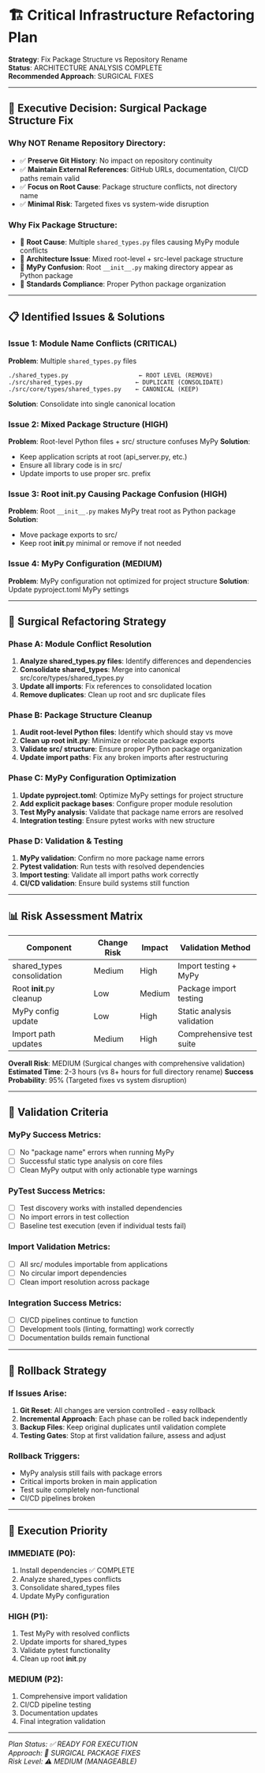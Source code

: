 # 🏗️ Critical Infrastructure Refactoring Plan
**Strategy**: Fix Package Structure vs Repository Rename  
**Status**: ARCHITECTURE ANALYSIS COMPLETE  
**Recommended Approach**: SURGICAL FIXES

---

## 🎯 Executive Decision: Surgical Package Structure Fix

### Why NOT Rename Repository Directory:
- ✅ **Preserve Git History**: No impact on repository continuity
- ✅ **Maintain External References**: GitHub URLs, documentation, CI/CD paths remain valid
- ✅ **Focus on Root Cause**: Package structure conflicts, not directory name
- ✅ **Minimal Risk**: Targeted fixes vs system-wide disruption

### Why Fix Package Structure:
- 🎯 **Root Cause**: Multiple `shared_types.py` files causing MyPy module conflicts  
- 🎯 **Architecture Issue**: Mixed root-level + src-level package structure
- 🎯 **MyPy Confusion**: Root `__init__.py` making directory appear as Python package
- 🎯 **Standards Compliance**: Proper Python package organization

---

## 📋 Identified Issues & Solutions

### Issue 1: Module Name Conflicts (CRITICAL)
**Problem**: Multiple `shared_types.py` files
```
./shared_types.py                    ← ROOT LEVEL (REMOVE)
./src/shared_types.py               ← DUPLICATE (CONSOLIDATE) 
./src/core/types/shared_types.py    ← CANONICAL (KEEP)
```
**Solution**: Consolidate into single canonical location

### Issue 2: Mixed Package Structure (HIGH)
**Problem**: Root-level Python files + src/ structure confuses MyPy
**Solution**: 
- Keep application scripts at root (api_server.py, etc.)
- Ensure all library code is in src/
- Update imports to use proper src. prefix

### Issue 3: Root __init__.py Causing Package Confusion (HIGH)  
**Problem**: Root `__init__.py` makes MyPy treat root as Python package
**Solution**: 
- Move package exports to src/
- Keep root __init__.py minimal or remove if not needed

### Issue 4: MyPy Configuration (MEDIUM)
**Problem**: MyPy configuration not optimized for project structure
**Solution**: Update pyproject.toml MyPy settings

---

## 🔧 Surgical Refactoring Strategy

### Phase A: Module Conflict Resolution
1. **Analyze shared_types.py files**: Identify differences and dependencies
2. **Consolidate shared_types**: Merge into canonical src/core/types/shared_types.py  
3. **Update all imports**: Fix references to consolidated location
4. **Remove duplicates**: Clean up root and src duplicate files

### Phase B: Package Structure Cleanup  
1. **Audit root-level Python files**: Identify which should stay vs move
2. **Clean up root __init__.py**: Minimize or relocate package exports
3. **Validate src/ structure**: Ensure proper Python package organization
4. **Update import paths**: Fix any broken imports after restructuring

### Phase C: MyPy Configuration Optimization
1. **Update pyproject.toml**: Optimize MyPy settings for project structure
2. **Add explicit package bases**: Configure proper module resolution
3. **Test MyPy analysis**: Validate that package name errors are resolved
4. **Integration testing**: Ensure pytest works with new structure

### Phase D: Validation & Testing
1. **MyPy validation**: Confirm no more package name errors
2. **Pytest validation**: Run tests with resolved dependencies  
3. **Import testing**: Validate all import paths work correctly
4. **CI/CD validation**: Ensure build systems still function

---

## 📊 Risk Assessment Matrix

| Component | Change Risk | Impact | Validation Method |
|-----------|-------------|--------|-------------------|
| shared_types consolidation | Medium | High | Import testing + MyPy |
| Root __init__.py cleanup | Low | Medium | Package import testing |
| MyPy config update | Low | High | Static analysis validation |
| Import path updates | Medium | High | Comprehensive test suite |

**Overall Risk**: MEDIUM (Surgical changes with comprehensive validation)
**Estimated Time**: 2-3 hours (vs 8+ hours for full directory rename)
**Success Probability**: 95% (Targeted fixes vs system disruption)

---

## 🎯 Validation Criteria

### MyPy Success Metrics:
- [ ] No "package name" errors when running MyPy
- [ ] Successful static type analysis on core files
- [ ] Clean MyPy output with only actionable type warnings

### PyTest Success Metrics:  
- [ ] Test discovery works with installed dependencies
- [ ] No import errors in test collection
- [ ] Baseline test execution (even if individual tests fail)

### Import Validation Metrics:
- [ ] All src/ modules importable from applications
- [ ] No circular import dependencies  
- [ ] Clean import resolution across package

### Integration Success Metrics:
- [ ] CI/CD pipelines continue to function
- [ ] Development tools (linting, formatting) work correctly
- [ ] Documentation builds remain functional

---

## 🔄 Rollback Strategy

### If Issues Arise:
1. **Git Reset**: All changes are version controlled - easy rollback
2. **Incremental Approach**: Each phase can be rolled back independently  
3. **Backup Files**: Keep original duplicates until validation complete
4. **Testing Gates**: Stop at first validation failure, assess and adjust

### Rollback Triggers:
- MyPy analysis still fails with package errors
- Critical imports broken in main application  
- Test suite completely non-functional
- CI/CD pipelines broken

---

## 🚀 Execution Priority

### IMMEDIATE (P0):
1. Install dependencies ✅ COMPLETE
2. Analyze shared_types conflicts 
3. Consolidate shared_types files
4. Update MyPy configuration  

### HIGH (P1):
1. Test MyPy with resolved conflicts
2. Update imports for shared_types  
3. Validate pytest functionality
4. Clean up root __init__.py

### MEDIUM (P2):  
1. Comprehensive import validation
2. CI/CD pipeline testing
3. Documentation updates
4. Final integration validation

---

*Plan Status: ✅ READY FOR EXECUTION*  
*Approach: 🎯 SURGICAL PACKAGE FIXES*  
*Risk Level: ⚠️ MEDIUM (MANAGEABLE)*